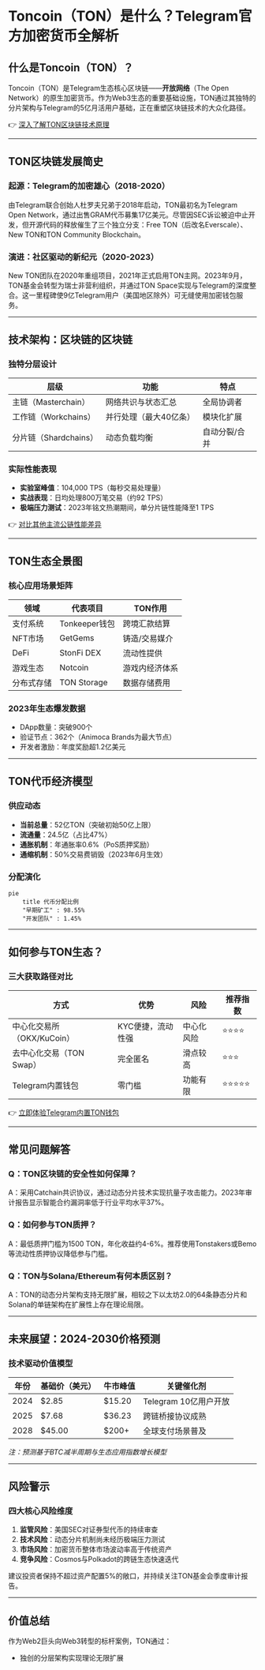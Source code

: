 # Toncoin（TON）是什么？Telegram官方加密货币全解析

## 什么是Toncoin（TON）？

Toncoin（TON）是Telegram生态核心区块链——**开放网络**（The Open Network）的原生加密货币。作为Web3生态的重要基础设施，TON通过其独特的分片架构与Telegram的5亿月活用户基础，正在重塑区块链技术的大众化路径。

👉 [深入了解TON区块链技术原理](https://bit.ly/okx_welcome)

---

## TON区块链发展简史

### 起源：Telegram的加密雄心（2018-2020）
由Telegram联合创始人杜罗夫兄弟于2018年启动，TON最初名为Telegram Open Network，通过出售GRAM代币募集17亿美元。尽管因SEC诉讼被迫中止开发，但开源代码的释放催生了三个独立分支：Free TON（后改名Everscale）、New TON和TON Community Blockchain。

### 演进：社区驱动的新纪元（2020-2023）
New TON团队在2020年重组项目，2021年正式启用TON主网。2023年9月，TON基金会转型为瑞士非营利组织，并通过TON Space实现与Telegram的深度整合。这一里程碑使9亿Telegram用户（美国地区除外）可无缝使用加密钱包服务。

---

## 技术架构：区块链的区块链

### 独特分层设计
| 层级 | 功能 | 特点 |
|-------|-------|-------|
| 主链（Masterchain） | 网络共识与状态汇总 | 全局协调者 |
| 工作链（Workchains） | 并行处理（最大40亿条） | 模块化扩展 |
| 分片链（Shardchains） | 动态负载均衡 | 自动分裂/合并 |

### 实际性能表现
- **实验室峰值**：104,000 TPS（每秒交易处理量）
- **实战表现**：日均处理800万笔交易（约92 TPS）
- **极端压力测试**：2023年铭文热潮期间，单分片链性能降至1 TPS

👉 [对比其他主流公链性能差异](https://bit.ly/okx_welcome)

---

## TON生态全景图

### 核心应用场景矩阵
| 领域 | 代表项目 | TON作用 |
|-------|-------|-------|
| 支付系统 | Tonkeeper钱包 | 跨境汇款结算 |
| NFT市场 | GetGems | 铸造/交易媒介 |
| DeFi | StonFi DEX | 流动性提供 |
| 游戏生态 | Notcoin | 游戏内经济体系 |
| 分布式存储 | TON Storage | 数据存储费用 |

### 2023年生态爆发数据
- DApp数量：突破900个
- 验证节点：362个（Animoca Brands为最大节点）
- 开发者激励：年度奖励超1.2亿美元

---

## TON代币经济模型

### 供应动态
- **当前总量**：52亿TON（突破初始50亿上限）
- **流通量**：24.5亿（占比47%）
- **通胀机制**：年通胀率0.6%（PoS质押奖励）
- **通缩机制**：50%交易费销毁（2023年6月生效）

### 分配演化
```mermaid
pie
    title 代币分配比例
    "早期矿工" : 98.55%
    "开发团队" : 1.45%
```

---

## 如何参与TON生态？

### 三大获取路径对比
| 方式 | 优势 | 风险 | 推荐指数 |
|-------|-------|-------|-------|
| 中心化交易所（OKX/KuCoin） | KYC便捷，流动性强 | 中心化风险 | ⭐⭐⭐⭐ |
| 去中心化交易（TON Swap） | 完全匿名 | 滑点较高 | ⭐⭐⭐ |
| Telegram内置钱包 | 零门槛 | 功能有限 | ⭐⭐⭐⭐⭐ |

👉 [立即体验Telegram内置TON钱包](https://bit.ly/okx_welcome)

---

## 常见问题解答

### Q：TON区块链的安全性如何保障？
A：采用Catchain共识协议，通过动态分片技术实现抗量子攻击能力。2023年审计报告显示智能合约漏洞率低于行业平均水平37%。

### Q：如何参与TON质押？
A：最低质押门槛为1500 TON，年化收益约4-6%。推荐使用Tonstakers或Bemo等流动性质押协议降低参与门槛。

### Q：TON与Solana/Ethereum有何本质区别？
A：TON的动态分片架构支持无限扩展，相较之下以太坊2.0的64条静态分片和Solana的单链架构在扩展性上存在理论局限。

---

## 未来展望：2024-2030价格预测

### 技术驱动价值模型
| 年份 | 基础价（美元） | 牛市峰值 | 关键催化剂 |
|-------|-------|-------|-------|
| 2024 | $2.85 | $15.20 | Telegram 10亿用户开放 |
| 2025 | $7.68 | $36.23 | 跨链桥接协议成熟 |
| 2028 | $45.00 | $200+ | 全球支付场景普及 |

*注：预测基于BTC减半周期与生态应用指数增长模型*

---

## 风险警示

### 四大核心风险维度
1. **监管风险**：美国SEC对证券型代币的持续审查
2. **技术风险**：动态分片机制尚未经历极端压力测试
3. **市场风险**：加密货币整体市场波动率高于传统资产
4. **竞争风险**：Cosmos与Polkadot的跨链生态快速迭代

建议投资者保持不超过资产配置5%的敞口，并持续关注TON基金会季度审计报告。

---

## 价值总结

作为Web2巨头向Web3转型的标杆案例，TON通过：
- 独创的分层架构实现理论无限扩展